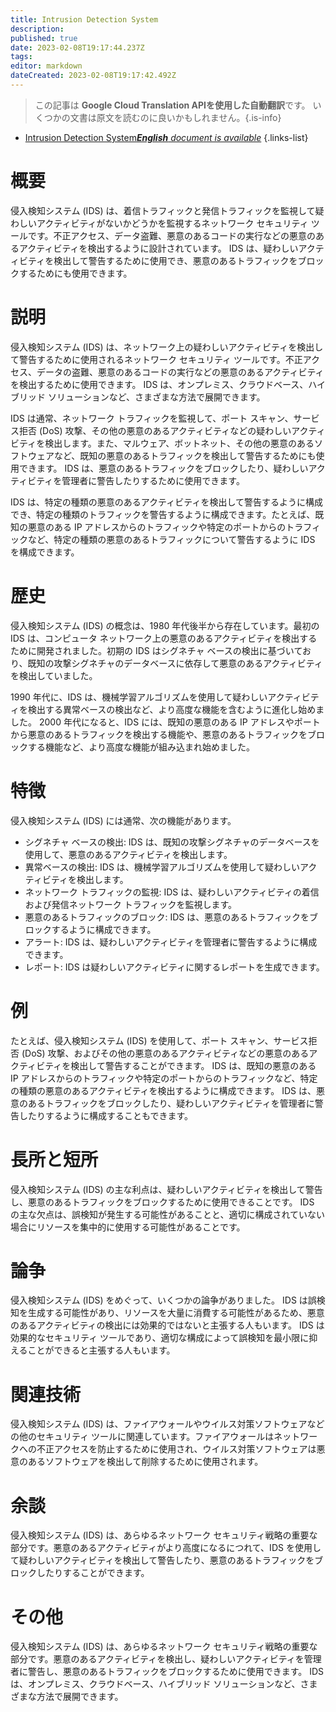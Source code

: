 ```yaml
---
title: Intrusion Detection System
description: 
published: true
date: 2023-02-08T19:17:44.237Z
tags: 
editor: markdown
dateCreated: 2023-02-08T19:17:42.492Z
---
```


> この記事は **Google Cloud Translation APIを使用した自動翻訳**です。
いくつかの文書は原文を読むのに良いかもしれません。{.is-info}



- [Intrusion Detection System***English** document is available*](/en/Knowledge-base/Dictionary/intrusion-detection-system)
{.links-list}


# 概要
侵入検知システム (IDS) は、着信トラフィックと発信トラフィックを監視して疑わしいアクティビティがないかどうかを監視するネットワーク セキュリティ ツールです。不正アクセス、データ盗難、悪意のあるコードの実行などの悪意のあるアクティビティを検出するように設計されています。 IDS は、疑わしいアクティビティを検出して警告するために使用でき、悪意のあるトラフィックをブロックするためにも使用できます。

# 説明
侵入検知システム (IDS) は、ネットワーク上の疑わしいアクティビティを検出して警告するために使用されるネットワーク セキュリティ ツールです。不正アクセス、データの盗難、悪意のあるコードの実行などの悪意のあるアクティビティを検出するために使用できます。 IDS は、オンプレミス、クラウドベース、ハイブリッド ソリューションなど、さまざまな方法で展開できます。

IDS は通常、ネットワーク トラフィックを監視して、ポート スキャン、サービス拒否 (DoS) 攻撃、その他の悪意のあるアクティビティなどの疑わしいアクティビティを検出します。また、マルウェア、ボットネット、その他の悪意のあるソフトウェアなど、既知の悪意のあるトラフィックを検出して警告するためにも使用できます。 IDS は、悪意のあるトラフィックをブロックしたり、疑わしいアクティビティを管理者に警告したりするために使用できます。

IDS は、特定の種類の悪意のあるアクティビティを検出して警告するように構成でき、特定の種類のトラフィックを警告するように構成できます。たとえば、既知の悪意のある IP アドレスからのトラフィックや特定のポートからのトラフィックなど、特定の種類の悪意のあるトラフィックについて警告するように IDS を構成できます。

# 歴史
侵入検知システム (IDS) の概念は、1980 年代後半から存在しています。最初の IDS は、コンピュータ ネットワーク上の悪意のあるアクティビティを検出するために開発されました。初期の IDS はシグネチャ ベースの検出に基づいており、既知の攻撃シグネチャのデータベースに依存して悪意のあるアクティビティを検出していました。

1990 年代に、IDS は、機械学習アルゴリズムを使用して疑わしいアクティビティを検出する異常ベースの検出など、より高度な機能を含むように進化し始めました。 2000 年代になると、IDS には、既知の悪意のある IP アドレスやポートから悪意のあるトラフィックを検出する機能や、悪意のあるトラフィックをブロックする機能など、より高度な機能が組み込まれ始めました。

# 特徴
侵入検知システム (IDS) には通常、次の機能があります。

- シグネチャ ベースの検出: IDS は、既知の攻撃シグネチャのデータベースを使用して、悪意のあるアクティビティを検出します。
- 異常ベースの検出: IDS は、機械学習アルゴリズムを使用して疑わしいアクティビティを検出します。
- ネットワーク トラフィックの監視: IDS は、疑わしいアクティビティの着信および発信ネットワーク トラフィックを監視します。
- 悪意のあるトラフィックのブロック: IDS は、悪意のあるトラフィックをブロックするように構成できます。
- アラート: IDS は、疑わしいアクティビティを管理者に警告するように構成できます。
- レポート: IDS は疑わしいアクティビティに関するレポートを生成できます。

# 例
たとえば、侵入検知システム (IDS) を使用して、ポート スキャン、サービス拒否 (DoS) 攻撃、およびその他の悪意のあるアクティビティなどの悪意のあるアクティビティを検出して警告することができます。 IDS は、既知の悪意のある IP アドレスからのトラフィックや特定のポートからのトラフィックなど、特定の種類の悪意のあるアクティビティを検出するように構成できます。 IDS は、悪意のあるトラフィックをブロックしたり、疑わしいアクティビティを管理者に警告したりするように構成することもできます。

# 長所と短所
侵入検知システム (IDS) の主な利点は、疑わしいアクティビティを検出して警告し、悪意のあるトラフィックをブロックするために使用できることです。 IDS の主な欠点は、誤検知が発生する可能性があることと、適切に構成されていない場合にリソースを集中的に使用する可能性があることです。

# 論争
侵入検知システム (IDS) をめぐって、いくつかの論争がありました。 IDS は誤検知を生成する可能性があり、リソースを大量に消費する可能性があるため、悪意のあるアクティビティの検出には効果的ではないと主張する人もいます。 IDS は効果的なセキュリティ ツールであり、適切な構成によって誤検知を最小限に抑えることができると主張する人もいます。

# 関連技術
侵入検知システム (IDS) は、ファイアウォールやウイルス対策ソフトウェアなどの他のセキュリティ ツールに関連しています。ファイアウォールはネットワークへの不正アクセスを防止するために使用され、ウイルス対策ソフトウェアは悪意のあるソフトウェアを検出して削除するために使用されます。

# 余談
侵入検知システム (IDS) は、あらゆるネットワーク セキュリティ戦略の重要な部分です。悪意のあるアクティビティがより高度になるにつれて、IDS を使用して疑わしいアクティビティを検出して警告したり、悪意のあるトラフィックをブロックしたりすることができます。

# その他
侵入検知システム (IDS) は、あらゆるネットワーク セキュリティ戦略の重要な部分です。悪意のあるアクティビティを検出し、疑わしいアクティビティを管理者に警告し、悪意のあるトラフィックをブロックするために使用できます。 IDS は、オンプレミス、クラウドベース、ハイブリッド ソリューションなど、さまざまな方法で展開できます。